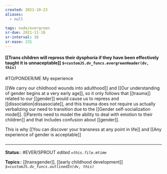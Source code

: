 ```yaml
---
created: 2021-10-23
aliases:
  - null

tags: node/evergreen
sr-due: 2021-11-18
sr-interval: 16
sr-ease: 231
---
```

#### [[Trans children will repress their dysphoria if they have been effectively taught it is unnaceptable]] `$=customJS.dv_funcs.evergreenHeader(dv, this)`

#TO/PONDER/ME My experience

[[We carry our childhood wounds into adulthood]] and [[Our understanding of gender begins at a very early age]], so it only follows that [[trauma]] related to our [[gender]] would cause us to repress and [[dissociation|dissasociate]], and this trauma does not require us actually verbalizing our need to transition due to the [[Gender self-socialization model]]. [[Parents need to model the ability to deal with emotion to their children]] and that includes confusion about [[gender]].

This is why [[You can discover your transness at any point in life]] and [[Any experience of gender is acceptable]]

### <hr class="footnote"/>

**Status**:: #EVER/SPROUT 
*edited `=this.file.mtime`*

**Topics**:: [[transgender]], [[early childhood development]]
*`$=customJS.dv_funcs.outlinedIn(dv, this)`*


